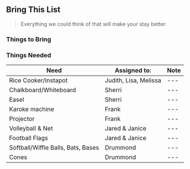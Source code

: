 ## Bring This List
> Everything we could think of that will make your stay better.

### Things to Bring


### Things Needed

| Need | Assigned to: | Note |
| --- | --- | --- |
| Rice Cooker/Instapot | Judith, Lisa, Melissa | --- |
| Chalkboard/Whiteboard | Sherri | --- |
|Easel | Sherri | --- |
| Karoke machine | Frank | --- |
| Projector | Frank | --- |
| Volleyball & Net | Jared & Janice | --- |
| Football Flags | Jared & Janice | --- |
| Softball/Wiffle Balls, Bats, Bases | Drummond | --- |
| Cones | Drummond | --- |





